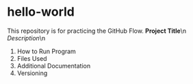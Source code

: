 # hello-world
This repository is for practicing the GitHub Flow.
**Project Title**\n
_Description_\n
  1. How to Run Program
  2. Files Used
  3. Additional Documentation
  4. Versioning 
